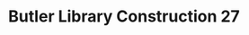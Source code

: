 ---
pid: '64'
_date: 10-Aug-33
derivativo_link: https://derivativo-1.library.columbia.edu/iiif/2/ldpd:341245/
dlc_link: https://dlc.library.columbia.edu/catalog/cul:ns1rn8pkdf
format: photographs
iiif_json: https://derivativo-1.library.columbia.edu/iiif/2/ldpd:341245/info.json
name: Beals, A. Tennyson
native_jpg: https://derivativo-1.library.columbia.edu/iiif/2/ldpd:341245/full/!768,768/0/native.jpg
shelf_location: Box no. Box 162, Folder no. Folder 12 (Buildings & Grounds - Morningside
  - Butler Library, Construction 1933-1934), Historical Photograph Collection
subjects: Academic libraries; New York (N.Y.); Butler Library
summary: Butler Library construction, 10 August 1933.
title: Butler Library Construction 27
permalink: /photos/64/
layout: photo-page
---